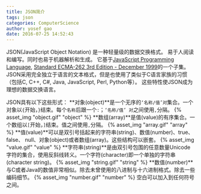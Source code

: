 ```yaml
---
title: JSON简介
tags: json
categories: ComputerScience
author: yosef gao
date: 2016-07-25 14:52:43
---
```



JSON(JavaScript Object Notation) 是一种轻量级的数据交换格式。 易于人阅读和编写。同时也易于机器解析和生成。 它基于[JavaScript Programming Language](http://www.crockford.com/javascript), [Standard ECMA-262 3rd Edition - December 1999](http://www.ecma-international.org/publications/files/ecma-st/ECMA-262.pdf)的一个子集。 JSON采用完全独立于语言的文本格式，但是也使用了类似于C语言家族的习惯（包括C, C++, C#, Java, JavaScript, Perl, Python等）。 这些特性使JSON成为理想的数据交换语言。

<!--more-->

JSON具有以下这些形式：
**对象(object)**是一个无序的`‘名称/值’对`集合。一个对象以`{`开始，`}`结束。每个`名称`后跟一个`:`；`‘名称/值’ 对`之间使用`,`分隔。
{% asset_img "object.gif" "object" %}
**数组(array)**是值(value)的有序集合。一个数组以`[`开始，`]`结束。值之间使用`,`分隔。
{% asset_img "array.gif" "array" %}
**值(value)**可以是双引号括起来的字符串(string)、数值(number)、true、false、 null、对象(object)或者数组(array)。这些结构可以嵌套。
{% asset_img "value.gif" "value" %}
**字符串(string)**是由双引号包围的任意数量Unicode字符的集合，使用反斜线转义。一个字符(character)即一个单独的字符串(character string)。
{% asset_img "string.gif" "string" %}
**数值(number)**与C或者Java的数值非常相似。除去未曾使用的八进制与十六进制格式。除去一些编码细节。
{% asset_img "number.gif" "number" %}
空白可以加入到任何符号之间。
